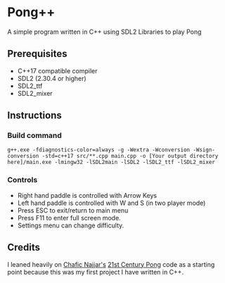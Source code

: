 # Pong++

A simple program written in C++ using SDL2 Libraries to play Pong

## Prerequisites

- C++17 compatible compiler
- SDL2 (2.30.4 or higher)
- SDL2_ttf
- SDL2_mixer

## Instructions

### Build command

`g++.exe -fdiagnostics-color=always -g -Wextra -Wconversion -Wsign-conversion -std=c++17 src/**.cpp main.cpp -o [Your output directory here]/main.exe -lmingw32 -lSDL2main -lSDL2 -lSDL2_ttf -lSDL2_mixer`

### Controls

- Right hand paddle is controlled with Arrow Keys
- Left hand paddle is controlled with W and S (in two player mode)
- Press ESC to exit/return to main menu
- Press F11 to enter full screen mode.
- Settings menu can change difficulty.

## Credits

I leaned heavily on [Chafic Najjar's](https://github.com/chaficnajjar) [21st Century Pong](https://github.com/chaficnajjar/21st-century-pong) code as a starting point because this was my first project I have written in C++.
